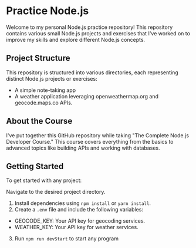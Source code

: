 # Practice Node.js

Welcome to my personal Node.js practice repository! This repository contains various small Node.js projects and exercises that I've worked on to improve my skills and explore different Node.js concepts.

## Project Structure

This repository is structured into various directories, each representing distinct Node.js projects or exercises:

-  A simple note-taking app
-  A weather application leveraging openweathermap.org and geocode.maps.co APIs.

## About the Course

I've put together this GitHub repository while taking "The Complete Node.js Developer Course." This course covers everything from the basics to advanced topics like building APIs and working with databases.

## Getting Started

To get started with any project:

Navigate to the desired project directory.

1. Install dependencies using `npm install` or `yarn install`.
2. Create a `.env` file and include the following variables:

-  GEOCODE_KEY: Your API key for geocoding services.
-  WEATHER_KEY: Your API key for weather services.

3. Run `npm run devStart` to start any program
